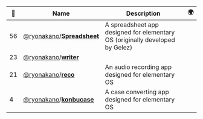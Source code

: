 |:star2: | Name | Description | 🌍|
|---|---|---|---|
|56|[@ryonakano](https://github.com/ryonakano)/[**Spreadsheet**](https://github.com/ryonakano/Spreadsheet)|A spreadsheet app designed for elementary OS (originally developed by Gelez)||
|23|[@ryonakano](https://github.com/ryonakano)/[**writer**](https://github.com/ryonakano/writer)|||
|21|[@ryonakano](https://github.com/ryonakano)/[**reco**](https://github.com/ryonakano/reco)|An audio recording app designed for elementary OS||
|4|[@ryonakano](https://github.com/ryonakano)/[**konbucase**](https://github.com/ryonakano/konbucase)|A case converting app designed for elementary OS||

